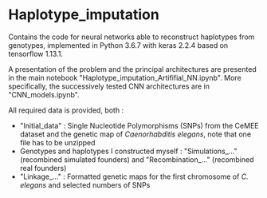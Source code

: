 # Haplotype_imputation
Contains the code for neural networks able to reconstruct haplotypes from genotypes, implemented in Python 3.6.7 with keras 2.2.4 based on tensorflow 1.13.1.

A presentation of the problem and the principal architectures are presented in the main notebook "Haplotype_imputation_Artififial_NN.ipynb". More specifically, the successively tested CNN architectures are in "CNN_models.ipynb".

All required data is provided, both :
- "Initial_data" : Single Nucleotide Polymorphisms (SNPs) from the CeMEE dataset and the genetic map of *Caenorhabditis elegans*, note that one file has to be unzipped
- Genotypes and haplotypes I constructed myself : "Simulations_..." (recombined simulated founders) and "Recombination_..." (recombined real founders)
- "Linkage_..." : Formatted genetic maps for the first chromosome of *C. elegans* and selected numbers of SNPs
